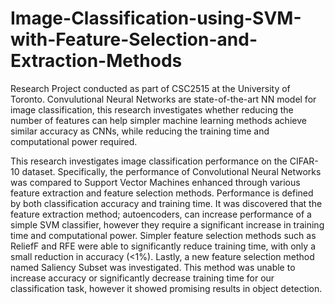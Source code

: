 # Image-Classification-using-SVM-with-Feature-Selection-and-Extraction-Methods
Research Project conducted as part of CSC2515 at the University of Toronto. Convulutional Neural Networks are state-of-the-art NN model for image classification, this research investigates whether reducing the number of features can help simpler machine learning methods achieve similar accuracy as CNNs, while reducing the training time and computational power required.

This research investigates image classification performance on the CIFAR-10 dataset. Specifically, the performance of Convolutional Neural Networks was compared to Support Vector Machines enhanced through various feature extraction and feature selection methods. Performance is defined by both classification accuracy and training time. It was discovered that the feature extraction method; autoencoders, can increase performance of a simple SVM classifier, however they require a significant increase in training time and computational power. Simpler feature selection methods such as ReliefF and RFE were able to significantly reduce training time, with only a small reduction in accuracy (<1%). Lastly, a new feature selection method named Saliency Subset was investigated. This method was unable to increase accuracy or significantly decrease training time for our classification task, however it showed promising results in object detection. 
